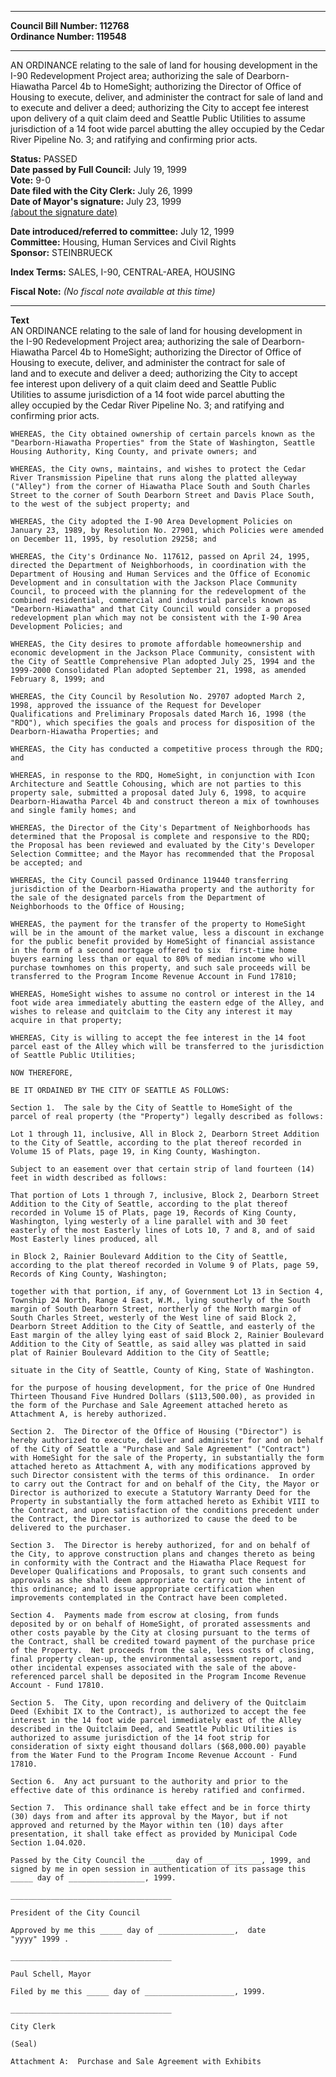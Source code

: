* * * * *  
  
**Council Bill Number: [](#h0)[](#h2)112768**   
**Ordinance Number: 119548**  
  
* * * * *  
  
AN ORDINANCE relating to the sale of land for housing development in the I-90 Redevelopment Project area; authorizing the sale of Dearborn-Hiawatha Parcel 4b to HomeSight; authorizing the Director of Office of Housing to execute, deliver, and administer the contract for sale of land and to execute and deliver a deed; authorizing the City to accept fee interest upon delivery of a quit claim deed and Seattle Public Utilities to assume jurisdiction of a 14 foot wide parcel abutting the alley occupied by the Cedar River Pipeline No. 3; and ratifying and confirming prior acts.  
  
**Status:** PASSED   
**Date passed by Full Council:** July 19, 1999   
**Vote:** 9-0   
**Date filed with the City Clerk:** July 26, 1999   
**Date of Mayor's signature:** July 23, 1999   
[(about the signature date)](/~public/approvaldate.htm)   
  
  
**Date introduced/referred to committee:** July 12, 1999   
**Committee:** Housing, Human Services and Civil Rights   
**Sponsor:** STEINBRUECK   
  
**Index Terms:** SALES, I-90, CENTRAL-AREA, HOUSING  
  
**Fiscal Note:** *(No fiscal note available at this time)*  
  
* * * * *  
  
**Text**  
    AN ORDINANCE relating to the sale of land for housing development in  
    the I-90 Redevelopment Project area; authorizing the sale of Dearborn-  
    Hiawatha Parcel 4b to HomeSight; authorizing the Director of Office of  
    Housing to execute, deliver, and administer the contract for sale of  
    land and to execute and deliver a deed; authorizing the City to accept  
    fee interest upon delivery of a quit claim deed and  Seattle Public  
    Utilities to assume jurisdiction of a 14 foot wide parcel abutting the  
    alley occupied by the Cedar River Pipeline No. 3; and ratifying and  
    confirming prior acts.  
  
    WHEREAS, the City obtained ownership of certain parcels known as the  
    "Dearborn-Hiawatha Properties" from the State of Washington, Seattle  
    Housing Authority, King County, and private owners; and  
  
    WHEREAS, the City owns, maintains, and wishes to protect the Cedar  
    River Transmission Pipeline that runs along the platted alleyway  
    ("Alley") from the corner of Hiawatha Place South and South Charles  
    Street to the corner of South Dearborn Street and Davis Place South,  
    to the west of the subject property; and  
  
    WHEREAS, the City adopted the I-90 Area Development Policies on  
    January 23, 1989, by Resolution No. 27901, which Policies were amended  
    on December 11, 1995, by resolution 29258; and  
  
    WHEREAS, the City's Ordinance No. 117612, passed on April 24, 1995,  
    directed the Department of Neighborhoods, in coordination with the  
    Department of Housing and Human Services and the Office of Economic  
    Development and in consultation with the Jackson Place Community  
    Council, to proceed with the planning for the redevelopment of the  
    combined residential, commercial and industrial parcels known as  
    "Dearborn-Hiawatha" and that City Council would consider a proposed  
    redevelopment plan which may not be consistent with the I-90 Area  
    Development Policies; and  
  
    WHEREAS, the City desires to promote affordable homeownership and  
    economic development in the Jackson Place Community, consistent with  
    the City of Seattle Comprehensive Plan adopted July 25, 1994 and the  
    1999-2000 Consolidated Plan adopted September 21, 1998, as amended  
    February 8, 1999; and  
  
    WHEREAS, the City Council by Resolution No. 29707 adopted March 2,  
    1998, approved the issuance of the Request for Developer  
    Qualifications and Preliminary Proposals dated March 16, 1998 (the  
    "RDQ"), which specifies the goals and process for disposition of the  
    Dearborn-Hiawatha Properties; and  
  
    WHEREAS, the City has conducted a competitive process through the RDQ;  
    and  
  
    WHEREAS, in response to the RDQ, HomeSight, in conjunction with Icon  
    Architecture and Seattle Cohousing, which are not parties to this  
    property sale, submitted a proposal dated July 6, 1998, to acquire  
    Dearborn-Hiawatha Parcel 4b and construct thereon a mix of townhouses  
    and single family homes; and  
  
    WHEREAS, the Director of the City's Department of Neighborhoods has  
    determined that the Proposal is complete and responsive to the RDQ;  
    the Proposal has been reviewed and evaluated by the City's Developer  
    Selection Committee; and the Mayor has recommended that the Proposal  
    be accepted; and  
  
    WHEREAS, the City Council passed Ordinance 119440 transferring  
    jurisdiction of the Dearborn-Hiawatha property and the authority for  
    the sale of the designated parcels from the Department of  
    Neighborhoods to the Office of Housing;  
  
    WHEREAS, the payment for the transfer of the property to HomeSight  
    will be in the amount of the market value, less a discount in exchange  
    for the public benefit provided by HomeSight of financial assistance  
    in the form of a second mortgage offered to six  first-time home  
    buyers earning less than or equal to 80% of median income who will  
    purchase townhomes on this property, and such sale proceeds will be  
    transferred to the Program Income Revenue Account in Fund 17810;  
  
    WHEREAS, HomeSight wishes to assume no control or interest in the 14  
    foot wide area immediately abutting the eastern edge of the Alley, and  
    wishes to release and quitclaim to the City any interest it may  
    acquire in that property;  
  
    WHEREAS, City is willing to accept the fee interest in the 14 foot  
    parcel east of the Alley which will be transferred to the jurisdiction  
    of Seattle Public Utilities;  
  
    NOW THEREFORE,  
  
    BE IT ORDAINED BY THE CITY OF SEATTLE AS FOLLOWS:  
  
    Section 1.  The sale by the City of Seattle to HomeSight of the  
    parcel of real property (the "Property") legally described as follows:  
  
    Lot 1 through 11, inclusive, All in Block 2, Dearborn Street Addition  
    to the City of Seattle, according to the plat thereof recorded in  
    Volume 15 of Plats, page 19, in King County, Washington.  
  
    Subject to an easement over that certain strip of land fourteen (14)  
    feet in width described as follows:  
  
    That portion of Lots 1 through 7, inclusive, Block 2, Dearborn Street  
    Addition to the City of Seattle, according to the plat thereof  
    recorded in Volume 15 of Plats, page 19, Records of King County,  
    Washington, lying westerly of a line parallel with and 30 feet  
    easterly of the most Easterly lines of Lots 10, 7 and 8, and of said  
    Most Easterly lines produced, all  
  
    in Block 2, Rainier Boulevard Addition to the City of Seattle,  
    according to the plat thereof recorded in Volume 9 of Plats, page 59,  
    Records of King County, Washington;  
  
    together with that portion, if any, of Government Lot 13 in Section 4,  
    Township 24 North, Range 4 East, W.M., lying southerly of the South  
    margin of South Dearborn Street, northerly of the North margin of  
    South Charles Street, westerly of the West line of said Block 2,  
    Dearborn Street Addition to the City of Seattle, and easterly of the  
    East margin of the alley lying east of said Block 2, Rainier Boulevard  
    Addition to the City of Seattle, as said alley was platted in said  
    plat of Rainier Boulevard Addition to the City of Seattle;  
  
    situate in the City of Seattle, County of King, State of Washington.  
  
    for the purpose of housing development, for the price of One Hundred  
    Thirteen Thousand Five Hundred Dollars ($113,500.00), as provided in  
    the form of the Purchase and Sale Agreement attached hereto as  
    Attachment A, is hereby authorized.  
  
    Section 2.  The Director of the Office of Housing ("Director") is  
    hereby authorized to execute, deliver and administer for and on behalf  
    of the City of Seattle a "Purchase and Sale Agreement" ("Contract")  
    with HomeSight for the sale of the Property, in substantially the form  
    attached hereto as Attachment A, with any modifications approved by  
    such Director consistent with the terms of this ordinance.  In order  
    to carry out the Contract for and on behalf of the City, the Mayor or  
    Director is authorized to execute a Statutory Warranty Deed for the  
    Property in substantially the form attached hereto as Exhibit VIII to  
    the Contract, and upon satisfaction of the conditions precedent under  
    the Contract, the Director is authorized to cause the deed to be  
    delivered to the purchaser.  
  
    Section 3.  The Director is hereby authorized, for and on behalf of  
    the City, to approve construction plans and changes thereto as being  
    in conformity with the Contract and the Hiawatha Place Request for  
    Developer Qualifications and Proposals, to grant such consents and  
    approvals as she shall deem appropriate to carry out the intent of  
    this ordinance; and to issue appropriate certification when  
    improvements contemplated in the Contract have been completed.  
  
    Section 4.  Payments made from escrow at closing, from funds  
    deposited by or on behalf of HomeSight, of prorated assessments and  
    other costs payable by the City at closing pursuant to the terms of  
    the Contract, shall be credited toward payment of the purchase price  
    of the Property.  Net proceeds from the sale, less costs of closing,  
    final property clean-up, the environmental assessment report, and  
    other incidental expenses associated with the sale of the above-  
    referenced parcel shall be deposited in the Program Income Revenue  
    Account - Fund 17810.  
  
    Section 5.  The City, upon recording and delivery of the Quitclaim  
    Deed (Exhibit IX to the Contract), is authorized to accept the fee  
    interest in the 14 foot wide parcel immediately east of the Alley  
    described in the Quitclaim Deed, and Seattle Public Utilities is  
    authorized to assume jurisdiction of the 14 foot strip for  
    consideration of sixty eight thousand dollars ($68,000.00) payable  
    from the Water Fund to the Program Income Revenue Account - Fund  
    17810.  
  
    Section 6.  Any act pursuant to the authority and prior to the  
    effective date of this ordinance is hereby ratified and confirmed.  
  
    Section 7.  This ordinance shall take effect and be in force thirty  
    (30) days from and after its approval by the Mayor, but if not  
    approved and returned by the Mayor within ten (10) days after  
    presentation, it shall take effect as provided by Municipal Code  
    Section 1.04.020.  
  
    Passed by the City Council the _____ day of ____________, 1999, and  
    signed by me in open session in authentication of its passage this  
    _____ day of _________________, 1999.  
  
    ____________________________________  
  
    President of the City Council  
  
    Approved by me this _____ day of _________________,  date  
    "yyyy" 1999 .  
  
    ____________________________________  
  
    Paul Schell, Mayor  
  
    Filed by me this _____ day of ____________________, 1999.  
  
    ____________________________________  
  
    City Clerk  
  
    (Seal)  
  
    Attachment A:  Purchase and Sale Agreement with Exhibits  

